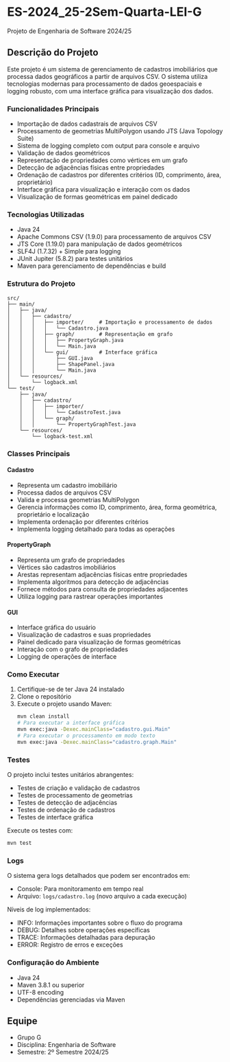 # ES-2024_25-2Sem-Quarta-LEI-G
Projeto de Engenharia de Software 2024/25

## Descrição do Projeto
Este projeto é um sistema de gerenciamento de cadastros imobiliários que processa dados geográficos a partir de arquivos CSV. O sistema utiliza tecnologias modernas para processamento de dados geoespaciais e logging robusto, com uma interface gráfica para visualização dos dados.

### Funcionalidades Principais
- Importação de dados cadastrais de arquivos CSV
- Processamento de geometrias MultiPolygon usando JTS (Java Topology Suite)
- Sistema de logging completo com output para console e arquivo
- Validação de dados geométricos
- Representação de propriedades como vértices em um grafo
- Detecção de adjacências físicas entre propriedades
- Ordenação de cadastros por diferentes critérios (ID, comprimento, área, proprietário)
- Interface gráfica para visualização e interação com os dados
- Visualização de formas geométricas em painel dedicado

### Tecnologias Utilizadas
- Java 24
- Apache Commons CSV (1.9.0) para processamento de arquivos CSV
- JTS Core (1.19.0) para manipulação de dados geométricos
- SLF4J (1.7.32) + Simple para logging
- JUnit Jupiter (5.8.2) para testes unitários
- Maven para gerenciamento de dependências e build

### Estrutura do Projeto
```
src/
├── main/
│   ├── java/
│   │   ├── cadastro/
│   │   │   ├── importer/     # Importação e processamento de dados
│   │   │   │   └── Cadastro.java
│   │   │   ├── graph/        # Representação em grafo
│   │   │   │   ├── PropertyGraph.java
│   │   │   │   └── Main.java
│   │   │   └── gui/          # Interface gráfica
│   │   │       ├── GUI.java
│   │   │       ├── ShapePanel.java
│   │   │       └── Main.java
│   └── resources/
│       └── logback.xml
└── test/
    ├── java/
    │   ├── cadastro/
    │   │   ├── importer/
    │   │   │   └── CadastroTest.java
    │   │   └── graph/
    │   │       └── PropertyGraphTest.java
    └── resources/
        └── logback-test.xml
```

### Classes Principais

#### Cadastro
- Representa um cadastro imobiliário
- Processa dados de arquivos CSV
- Valida e processa geometrias MultiPolygon
- Gerencia informações como ID, comprimento, área, forma geométrica, proprietário e localização
- Implementa ordenação por diferentes critérios
- Implementa logging detalhado para todas as operações

#### PropertyGraph
- Representa um grafo de propriedades
- Vértices são cadastros imobiliários
- Arestas representam adjacências físicas entre propriedades
- Implementa algoritmos para detecção de adjacências
- Fornece métodos para consulta de propriedades adjacentes
- Utiliza logging para rastrear operações importantes

#### GUI
- Interface gráfica do usuário
- Visualização de cadastros e suas propriedades
- Painel dedicado para visualização de formas geométricas
- Interação com o grafo de propriedades
- Logging de operações de interface

### Como Executar
1. Certifique-se de ter Java 24 instalado
2. Clone o repositório
3. Execute o projeto usando Maven:
   ```bash
   mvn clean install
   # Para executar a interface gráfica
   mvn exec:java -Dexec.mainClass="cadastro.gui.Main"
   # Para executar o processamento em modo texto
   mvn exec:java -Dexec.mainClass="cadastro.graph.Main"
   ```

### Testes
O projeto inclui testes unitários abrangentes:
- Testes de criação e validação de cadastros
- Testes de processamento de geometrias
- Testes de detecção de adjacências
- Testes de ordenação de cadastros
- Testes de interface gráfica

Execute os testes com:
```bash
mvn test
```

### Logs
O sistema gera logs detalhados que podem ser encontrados em:
- Console: Para monitoramento em tempo real
- Arquivo: `logs/cadastro.log` (novo arquivo a cada execução)

Níveis de log implementados:
- INFO: Informações importantes sobre o fluxo do programa
- DEBUG: Detalhes sobre operações específicas
- TRACE: Informações detalhadas para depuração
- ERROR: Registro de erros e exceções

### Configuração do Ambiente
- Java 24
- Maven 3.8.1 ou superior
- UTF-8 encoding
- Dependências gerenciadas via Maven

## Equipe
- Grupo G
- Disciplina: Engenharia de Software
- Semestre: 2º Semestre 2024/25
